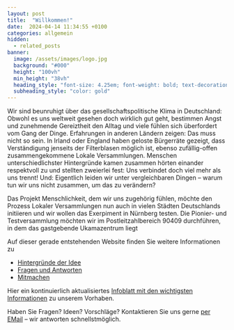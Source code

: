 ```yaml
---
layout: post
title:  "Willkommen!"
date:  2024-04-14 11:34:55 +0100
categories: allgemein
hidden:
  - related_posts
banner:
  image: /assets/images/logo.jpg
  background: "#000"
  height: "100vh"
  min_height: "38vh"
  heading_style: "font-size: 4.25em; font-weight: bold; text-decoration: underline"
  subheading_style: "color: gold"
---
```


Wir sind beunruhigt über das gesellschaftspolitische Klima in Deutschland: Obwohl es uns weltweit
gesehen doch wirklich gut geht, bestimmen Angst und zunehmende Gereiztheit den Alltag und viele 
fühlen sich überfordert vom Gang der Dinge. Erfahrungen in anderen Ländern zeigen: Das muss nicht
so sein. In Irland oder England haben geloste Bürgerräte gezeigt, dass Verständigung jenseits der 
Filterblasen möglich ist, ebenso zufällig-offen zusammengekommene Lokale Versammlungen. Menschen 
unterschiedlichster Hintergründe kamen zusammen hörten einander respektvoll zu und stellten zweierlei
fest: Uns verbindet doch viel mehr als uns trennt! Und: Eigentlich leiden wir unter vergleichbaren 
Dingen – warum tun wir uns nicht zusammen, um das zu verändern?

Das Projekt Menschlichkeit, dem wir uns zugehörig fühlen, möchte den Prozess Lokaler Versammlungen 
nun auch in vielen Städten Deutschlands initiieren und wir wollen das Exerpiment in Nürnberg testen.
Die Pionier- und Testversammlung möchten wir im Postleitzahlbereich 90409 durchführen, in dem das 
gastgebende Ukamazentrum liegt


Auf dieser gerade entstehenden Website finden Sie weitere Informationen zu

- [Hintergründe der Idee](/hintergruende)
- [Fragen und Antworten](/fragen-antworten)
- [Mitmachen](/mitmachen)

Hier ein kontinuierlich aktualisiertes [Infoblatt mit den wichtigsten Informationen](/assets/Infoblatt.pdf) 
zu unserem Vorhaben.

Haben Sie Fragen? Ideen? Vorschläge? Kontaktieren Sie uns gerne [per EMail](promensch_nue@mail.de) – wir antworten schnellstmöglich.